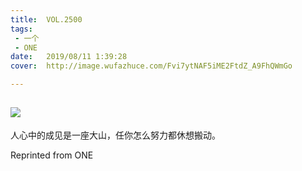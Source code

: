 ```yaml
---
title:	VOL.2500
tags:
 - 一个
 - ONE
date:	2019/08/11 1:39:28
cover:	http://image.wufazhuce.com/Fvi7ytNAF5iME2FtdZ_A9FhQWmGo

---
```

![](http://image.wufazhuce.com/Fvi7ytNAF5iME2FtdZ_A9FhQWmGo)
---

人心中的成见是一座大山，任你怎么努力都休想搬动。
 
Reprinted from ONE

